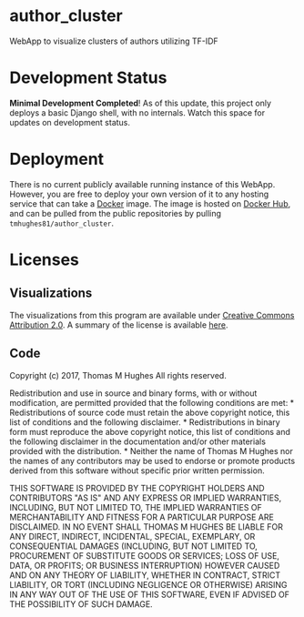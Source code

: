 # author_cluster
WebApp to visualize clusters of authors utilizing TF-IDF

# Development Status
**Minimal Development Completed**!  As of this update, this project only deploys
a basic Django shell, with no internals.  Watch this space for updates on
development status.

# Deployment
There is no current publicly available running instance of this WebApp.  However, you
are free to deploy your own version of it to any hosting service that can take a
[Docker](https://www.docker.com) image.  The image is hosted on
[Docker Hub](https://hub.docker.com/r/tmhughes81/author_cluster/), and can be pulled
from the public repositories by pulling `tmhughes81/author_cluster`.

# Licenses
## Visualizations
The visualizations from this program are available under 
[Creative Commons Attribution 2.0](https://creativecommons.org/licenses/by/2.0/legalcode).
A summary of the license is available [here](https://creativecommons.org/licenses/by/2.0/).

## Code
Copyright (c) 2017, Thomas M Hughes
All rights reserved.

Redistribution and use in source and binary forms, with or without
modification, are permitted provided that the following conditions are met:
    * Redistributions of source code must retain the above copyright
      notice, this list of conditions and the following disclaimer.
    * Redistributions in binary form must reproduce the above copyright
      notice, this list of conditions and the following disclaimer in the
      documentation and/or other materials provided with the distribution.
    * Neither the name of Thomas M Hughes nor the names of any contributors 
      may be used to endorse or promote products derived from this software 
      without specific prior written permission.

THIS SOFTWARE IS PROVIDED BY THE COPYRIGHT HOLDERS AND CONTRIBUTORS "AS IS" AND
ANY EXPRESS OR IMPLIED WARRANTIES, INCLUDING, BUT NOT LIMITED TO, THE IMPLIED
WARRANTIES OF MERCHANTABILITY AND FITNESS FOR A PARTICULAR PURPOSE ARE
DISCLAIMED. IN NO EVENT SHALL THOMAS M HUGHES BE LIABLE FOR ANY
DIRECT, INDIRECT, INCIDENTAL, SPECIAL, EXEMPLARY, OR CONSEQUENTIAL DAMAGES
(INCLUDING, BUT NOT LIMITED TO, PROCUREMENT OF SUBSTITUTE GOODS OR SERVICES;
LOSS OF USE, DATA, OR PROFITS; OR BUSINESS INTERRUPTION) HOWEVER CAUSED AND
ON ANY THEORY OF LIABILITY, WHETHER IN CONTRACT, STRICT LIABILITY, OR TORT
(INCLUDING NEGLIGENCE OR OTHERWISE) ARISING IN ANY WAY OUT OF THE USE OF THIS
SOFTWARE, EVEN IF ADVISED OF THE POSSIBILITY OF SUCH DAMAGE.
